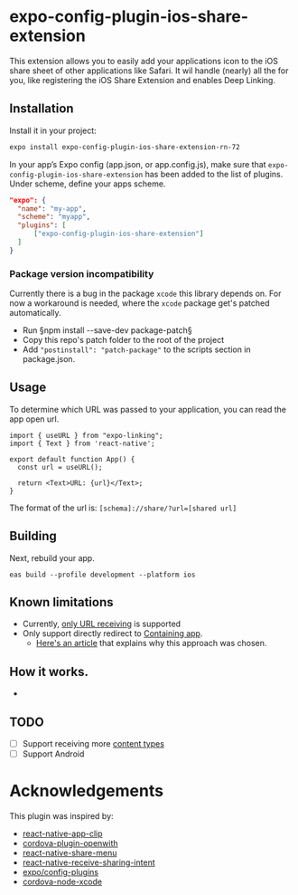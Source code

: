 # expo-config-plugin-ios-share-extension

This extension allows you to easily add your applications icon to the iOS share sheet of other applications like Safari.
It wil handle (nearly) all the for you, like registering the iOS Share Extension and enables Deep Linking.

## Installation

Install it in your project:

```sh
expo install expo-config-plugin-ios-share-extension-rn-72
```

In your app’s Expo config (app.json, or app.config.js), make sure that `expo-config-plugin-ios-share-extension` has been added to the list of plugins. Under scheme, define your apps scheme.

```app.json
"expo": {
  "name": "my-app",
  "scheme": "myapp",
  "plugins": [
      ["expo-config-plugin-ios-share-extension"]
  ]
}
```

### Package version incompatibility
Currently there is a bug in the package `xcode` this library depends on. For now a workaround is needed, where the `xcode` package get's patched automatically.

- Run §npm install --save-dev package-patch§
- Copy this repo's patch folder to the root of the project
- Add `"postinstall": "patch-package"` to the scripts section in package.json.

## Usage
To determine which URL was passed to your application, you can read the app open url.

```
import { useURL } from "expo-linking";
import { Text } from 'react-native';

export default function App() {
  const url = useURL();

  return <Text>URL: {url}</Text>;
}
```

The format of the url is: `[schema]://share/?url=[shared url]`

## Building

Next, rebuild your app.

```
eas build --profile development --platform ios
```

## Known limitations

- Currently, [only URL receiving](https://github.com/langtube/expo-config-plugin-ios-share-extension/blob/24a68b4e6efbcde4c3485bfec91dad476e0c9933/src/writeShareExtensionFiles.ts#L82) is supported
- Only support directly redirect to [Containing app](https://developer.apple.com/library/archive/documentation/General/Conceptual/ExtensibilityPG/ExtensionOverview.html).
  - [Here's an article](https://medium.com/kraaft-co/how-i-reached-the-limits-of-react-native-by-implementing-an-ios-share-extension-4f312b534f22) that explains why this approach was chosen.

## How it works.

-

## TODO

- [ ] Support receiving more [content types](https://developer.apple.com/library/archive/documentation/General/Reference/InfoPlistKeyReference/Articles/AppExtensionKeys.html#//apple_ref/doc/uid/TP40014212-SW10)
- [ ] Support Android

# Acknowledgements

This plugin was inspired by:

- [react-native-app-clip](https://github.com/bndkt/react-native-app-clip)
- [cordova-plugin-openwith](https://github.com/j3k0/cordova-plugin-openwith)
- [react-native-share-menu](https://github.com/meedan/react-native-share-menu)
- [react-native-receive-sharing-intent](https://github.com/ajith-ab/react-native-receive-sharing-intent)
- [expo/config-plugins](https://github.com/expo/config-plugins)
- [cordova-node-xcode](https://github.com/apache/cordova-node-xcode)
